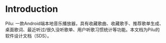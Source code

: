 # Introduction

Pilu: 一款Android端本地音乐播放器，具有收藏歌曲、收藏歌手、推荐歌单生成、桌面歌词、最近听过/很久没听歌单、用户听歌习惯统计等功能。本文档为Pilu的软件设计文档（SDS）。 